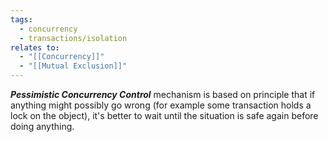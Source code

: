 ```yaml
---
tags:
  - concurrency
  - transactions/isolation
relates to:
  - "[[Concurrency]]"
  - "[[Mutual Exclusion]]"
---
```

***Pessimistic Concurrency Control*** mechanism is based on principle that if anything might possibly go wrong (for example some transaction holds a lock on the object), it's better to wait until the situation is safe again before doing anything.